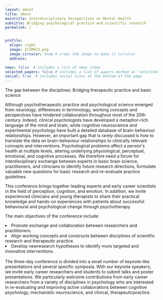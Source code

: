 ```yaml
---
layout: about
title: about
maintitle: Interdisciplinary Perspectives on Mental Health
subtitle: Bridging psychological practice and scientific research
permalink: /


profile:
  align: right
  image: ICSMH23.png
  image_circular: true # crops the image to make it circular
  address:

news: false  # includes a list of news items
selected_papers: false # includes a list of papers marked as "selected={true}"
social: true  # includes social icons at the bottom of the page
---
```

<p class="font-weight-bold">The gap between the disciplines: Bridging therapeutic practice and basic science</p>

Although  psychotherapeutic  practice  and  psychological  science  emerged  from  neurology, differences  in  terminology,  working  concepts  and  perspectives  have  hindered  collaboration throughout  most  of  the  20th  century.  Indeed,  clinical  psychologists  have  developed  a metaphor-rich language of the mind and brain, while cognitive neuroscience and experimental psychology  have  built  a  detailed  database  of  brain-behaviour  relationships.  However,  an important  gap  that  is  rarely  discussed  is  how  to  translate  the  data  on brain-behaviour relationships to clinically relevant concepts and interventions. Psychological problems affect a person's health at multiple levels, altering underlying physiological, perceptual, emotional, and cognitive  processes.  We  therefore  need  a  forum  for  interdisciplinary  exchange  between experts  in  basic  brain  science,  practitioners,  and  clinicians  to  identify  future  research directions,  formulate  valuable  new  questions  for  basic  research  and  re-evaluate  practice guidelines.

This conference brings together leading experts and early career scientists in the field of perception, cognition, and emotion. In addition, we invite experienced clinicians and young therapists to share their practical knowledge and hands-on experiences with patients about successful behavioural and psychological change through psychotherapy.

<p class="font-weight-bold">The main objectives of the conference include:</p>
<li>Promote exchange and collaboration between researchers and practitioners.</li>
<li>Align working concepts and constructs between disciplines of scientific research and therapeutic practice.</li>
<li>Develop   newresearch   hypotheses   to   identify   more   targeted   and   innovative interventions.</li>
<br>
The  three-day  conference  is  divided  into  a  small  number  of  keynote-like  presentations  and several specific symposia. With our keynote speakers, we invite early career researchers and students to submit talks and poster presentations. We particularly welcome contributions from early career researchers from a variety of disciplines in psychology who are interested in re-evaluating  and  improving  active  collaborations  between  cognitive  psychology,  mechanistic neuroscience, and clinical, therapeuticpractice.
<br>
